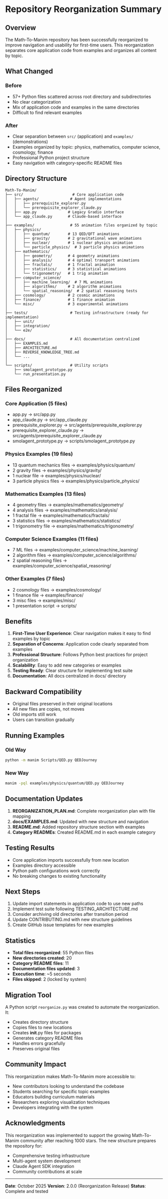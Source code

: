 # Repository Reorganization Summary

## Overview

The Math-To-Manim repository has been successfully reorganized to improve navigation and usability for first-time users. This reorganization separates core application code from examples and organizes all content by topic.

## What Changed

### Before
- 57+ Python files scattered across root directory and subdirectories
- No clear categorization
- Mix of application code and examples in the same directories
- Difficult to find relevant examples

### After
- Clear separation between `src/` (application) and `examples/` (demonstrations)
- Examples organized by topic: physics, mathematics, computer science, cosmology, finance
- Professional Python project structure
- Easy navigation with category-specific README files

## Directory Structure

```
Math-To-Manim/
├── src/                      # Core application code
│   ├── agents/              # Agent implementations
│   │   ├── prerequisite_explorer.py
│   │   └── prerequisite_explorer_claude.py
│   ├── app.py              # Legacy Gradio interface
│   └── app_claude.py       # Claude-based interface
│
├── examples/                # 55 animation files organized by topic
│   ├── physics/
│   │   ├── quantum/        # 13 QED/QFT animations
│   │   ├── gravity/        # 2 gravitational wave animations
│   │   ├── nuclear/        # 1 nuclear physics animation
│   │   └── particle_physics/  # 3 particle physics animations
│   ├── mathematics/
│   │   ├── geometry/       # 4 geometry animations
│   │   ├── analysis/       # 4 optimal transport animations
│   │   ├── fractals/       # 1 fractal animation
│   │   ├── statistics/     # 3 statistical animations
│   │   └── trigonometry/   # 1 trig animation
│   ├── computer_science/
│   │   ├── machine_learning/  # 7 ML animations
│   │   ├── algorithms/     # 2 algorithm animations
│   │   └── spatial_reasoning/  # 2 spatial reasoning tests
│   ├── cosmology/          # 2 cosmic animations
│   ├── finance/            # 1 finance animation
│   └── misc/               # 3 experimental animations
│
├── tests/                   # Testing infrastructure (ready for implementation)
│   ├── unit/
│   ├── integration/
│   └── e2e/
│
├── docs/                    # All documentation centralized
│   ├── EXAMPLES.md
│   ├── ARCHITECTURE.md
│   ├── REVERSE_KNOWLEDGE_TREE.md
│   └── ...
│
└── scripts/                 # Utility scripts
    ├── smolagent_prototype.py
    └── run_presentation.py
```

## Files Reorganized

### Core Application (5 files)
- app.py → src/app.py
- app_claude.py → src/app_claude.py
- prerequisite_explorer.py → src/agents/prerequisite_explorer.py
- prerequisite_explorer_claude.py → src/agents/prerequisite_explorer_claude.py
- smolagent_prototype.py → scripts/smolagent_prototype.py

### Physics Examples (19 files)
- 13 quantum mechanics files → examples/physics/quantum/
- 2 gravity files → examples/physics/gravity/
- 1 nuclear file → examples/physics/nuclear/
- 3 particle physics files → examples/physics/particle_physics/

### Mathematics Examples (13 files)
- 4 geometry files → examples/mathematics/geometry/
- 4 analysis files → examples/mathematics/analysis/
- 1 fractal file → examples/mathematics/fractals/
- 3 statistics files → examples/mathematics/statistics/
- 1 trigonometry file → examples/mathematics/trigonometry/

### Computer Science Examples (11 files)
- 7 ML files → examples/computer_science/machine_learning/
- 2 algorithm files → examples/computer_science/algorithms/
- 2 spatial reasoning files → examples/computer_science/spatial_reasoning/

### Other Examples (7 files)
- 2 cosmology files → examples/cosmology/
- 1 finance file → examples/finance/
- 3 misc files → examples/misc/
- 1 presentation script → scripts/

## Benefits

1. **First-Time User Experience**: Clear navigation makes it easy to find examples by topic
2. **Separation of Concerns**: Application code clearly separated from examples
3. **Professional Structure**: Follows Python best practices for project organization
4. **Scalability**: Easy to add new categories or examples
5. **Testing Ready**: Clear structure for implementing test suite
6. **Documentation**: All docs centralized in docs/ directory

## Backward Compatibility

- Original files preserved in their original locations
- All new files are copies, not moves
- Old imports still work
- Users can transition gradually

## Running Examples

### Old Way
```bash
python -m manim Scripts/QED.py QEDJourney
```

### New Way
```bash
manim -pql examples/physics/quantum/QED.py QEDJourney
```

## Documentation Updates

1. **REORGANIZATION_PLAN.md**: Complete reorganization plan with file mapping
2. **docs/EXAMPLES.md**: Updated with new structure and navigation
3. **README.md**: Added repository structure section with examples
4. **Category READMEs**: Created README.md in each example category

## Testing Results

- Core application imports successfully from new location
- Examples directory accessible
- Python path configurations work correctly
- No breaking changes to existing functionality

## Next Steps

1. Update import statements in application code to use new paths
2. Implement test suite following TESTING_ARCHITECTURE.md
3. Consider archiving old directories after transition period
4. Update CONTRIBUTING.md with new structure guidelines
5. Create GitHub issue templates for new examples

## Statistics

- **Total files reorganized**: 55 Python files
- **New directories created**: 20
- **Category README files**: 11
- **Documentation files updated**: 3
- **Execution time**: ~5 seconds
- **Files skipped**: 2 (locked by system)

## Migration Tool

A Python script `reorganize.py` was created to automate the reorganization. It:
- Creates directory structure
- Copies files to new locations
- Creates __init__.py files for packages
- Generates category README files
- Handles errors gracefully
- Preserves original files

## Community Impact

This reorganization makes Math-To-Manim more accessible to:
- New contributors looking to understand the codebase
- Students searching for specific topic examples
- Educators building curriculum materials
- Researchers exploring visualization techniques
- Developers integrating with the system

## Acknowledgments

This reorganization was implemented to support the growing Math-To-Manim community after reaching 1000 stars. The new structure prepares the repository for:
- Comprehensive testing infrastructure
- Multi-agent system development
- Claude Agent SDK integration
- Community contributions at scale

---

**Date**: October 2025
**Version**: 2.0.0 (Reorganization Release)
**Status**: Complete and tested

